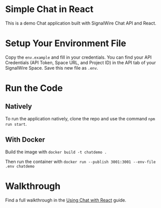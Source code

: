 # Simple Chat in React

This is a demo Chat application built with SignalWire Chat API and React.

# Setup Your Environment File
Copy the `env.example` and fill in your credentials. You can find your API Credentials (API Token, Space URL, and Project ID) in the API tab of your SignalWire Space. Save this new file as `.env`.

# Run the Code
 ## Natively
 To run the application natively, clone the repo and use the command `npm run start`.

 ## With Docker
Build the image with `docker build -t chatdemo .` 

Then run the container with `docker run --publish 3001:3001 --env-file .env chatdemo`

# Walkthrough
Find a full walkthrough in the [Using Chat with React](https://developer.signalwire.com/apis/docs/build-a-react-chat-application) guide.